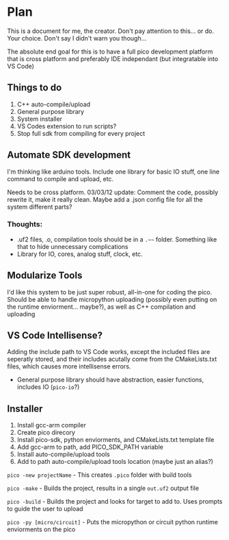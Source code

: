 # Plan
This is a document for me, the creator. Don't pay attention to this... or do. Your choice. Don't say I didn't warn you though...

The absolute end goal for this is to have a full pico development platform that is cross platform and preferably IDE independant (but integratable into VS Code)

## Things to do
1. C++ auto-compile/upload
1. General purpose library
1. System installer
1. VS Codes extension to run scripts?
1. Stop full sdk from compiling for every project


## Automate SDK development
I'm thinking like arduino tools. Include one library for basic IO stuff, one line command to compile and upload, etc.

Needs to be cross platform. 03/03/12 update: Comment the code, possibly rewrite it, make it really clean. Maybe add a .json config file for all the system different parts?

### Thoughts:
* .uf2 files, .o, compilation tools should be in a `.~~` folder. Something like that to hide unnecessary complications
* Library for IO, cores, analog stuff, clock, etc.


## Modularize Tools
I'd like this system to be just super robust, all-in-one for coding the pico. Should be able to handle micropython uploading (possibly even putting on the runtime enviorment... maybe?), as well as C++ compilation and uploading


## VS Code Intellisense?
Adding the include path to VS Code works, except the included files are seperatly stored, and their includes acutally come from the CMakeLists.txt files, which causes more intellisense errors.

* General purpose library should have abstraction, easier functions, includes IO (`pico-io`?)


## Installer
1. Install gcc-arm compiler
1. Create pico direcory
1. Install pico-sdk, python enviorments, and CMakeLists.txt template file
1. Add gcc-arm to path, add PICO_SDK_PATH variable
1. Install auto-compile/upload tools
1. Add to path auto-compile/upload tools location (maybe just an alias?)


`pico -new projectName` - This creates `.pico` folder with build tools

`pico -make` - Builds the project, results in a single `out.uf2` output file

`pico -build` - Builds the project and looks for target to add to. Uses prompts to guide the user to upload

`pico -py [micro/circuit]` - Puts the micropython or circuit python runtime enviorments on the pico